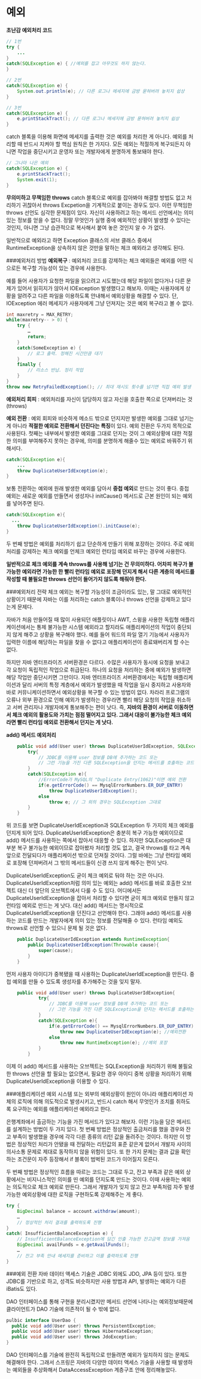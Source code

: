 # 예외
**초난감 예외처리 코드**
```java
// 1번
try {
	...
} 
catch(SQLException e) { //예외를 잡고 아무것도 하지 않는다. 
}

// 2번
catch(SQLException e) {
	System.out.println(e); // 다른 로그나 메세지에 금방 묻혀버려 놓치지 쉽상
}

// 3번
catch(SQLException e) {
	e.printStackTract(); // 다른 로그나 메세지에 금방 묻혀버려 놓치지 쉽상
}
```
catch 블록을 이용해 화면에 메세지를 출력한 것은 예외를 처리한 게 아니다. 예외를 처리할 때 반드시 지켜야 할 핵심 원칙은 한 가지다. 모든 예외는 적절하게 복구되든지 아니면 작업을 중단시키고 운영자 또는 개발자에게 분명하게 통보돼야 한다.
```java
// 그나마 나은 예외
catch(SQLException e) {
	e.printStackTract();
    System.exit(1);
}
```
**무의미하고 무책임한 throws**
catch 블록으로 예외를 잡아봐야 해결할 방법도 없고 처리하기 귀찮아서 throws Excpetion을 기계적으로 붙이는 경우도 있다. 이런 무책임한 throws 선언도 심각한 문제점이 있다. 자신이 사용하려고 하는 메서드 선언에서는 의미 있는 정보를 얻을 수 없다. 정말 무엇인가 실행 중에 예외적인 상황이 발생할 수 있다는 것인지, 아니면 그냥 습관적으로 복사해서 붙여 놓은 것인지 알 수 가 없다.

일반적으로 예외라고 하면 Exception 클래스의 서브 클래스 중에서 RuntimeException을 상속하지 않은 것만을 말하는 체크 예외라고 생각해도 된다.

###예외처리 방법
**예외복구** : 예외처리 코드를 강제하는 체크 예외들은 예외를 어떤 식으로든 복구할 가능성이 있는 경우에 사용한다.

예를 들어 사용자가 요청한 파일을 읽으려고 시도했는데 해당 파일이 없다거나 다른 문제가 있어서 읽히지가 않아서 IOException 발생했다고 해보자. 이때는 사용자에게 상황을 알려주고 다른 파일을 이용하도록 안내해서 예외상황을 해결할 수 있다. 단, IOException 에러 메세지가 사용자에게 그냥 던져지는 것은 예외 복구라고 볼 수 없다.
```java
int maxretry = MAX_RETRY;
while(maxretry-- > 0) {
	try { 
		…
		return;
	}
	catch(SomeException e) {
		// 로그 출력. 정해진 시간만큼 대기
	}
	finally {
		// 리소스 반납. 정리 작업
	}
}
throw new RetryFailedException(); // 최대 재시도 횟수를 넘기면 직접 예외 발생
```
**예외처리 회피** : 예외처리를 자신이 담당하지 않고 자신을 호출한 쪽으로 던져버리는 것 (throws)

**예외 전환** : 예외 회피와 비슷하게 메소드 밖으로 던지지만 발생한 예외를 그대로 넘기는게 아니라 **적절한 예외로 전환해서 던진다는 특징**이 있다. 예외 전환은 두가지 목적으로 사용된다. 첫째는 내부에서 발생한 예외를 그대로 던지는 것이 그 예외상황에 대한 적절한 의미를 부여해주지 못하는 경우에, 의미를 분명하게 해줄수 있는 예외로 바꿔주기 위해서다.
```java
catch(SQLException e){
    ...
    throw DuplicateUserIdException(e);
}
```
보통 전환하는 예외에 원래 발생한 예외를 담아서 **중첩 예외**로 만드는 것이 좋다. 중첩 예외는 새로운 예외를 만들면서 생성자나 initCause() 메서드로 근본 원인이 되는 예외를 넣어주면 된다. 
```java
catch(SQLException e){
  ...
    throw DuplicateUserIdException().initCause(e);
}
```
두 번째 방법은 예외를 처리하기 쉽고 단순하게 만들기 위해 포장하는 것이다. 주로 예외처리를 강제하는 체크 예외를 언체크 예외인 런타임 예외로 바꾸는 경우에 사용한다.

**일반적으로 체크 예외를 계속 throws를 사용해 넘기는 건 무의미하다. 어차피 복구가 불가능한 예외라면 가능한 한 빨리 런타임 예외로 포장해 던지게 해서 다른 계층의 메서드를 작성할 때 불필요한 throws 선언이 들어가지 않도록 해줘야 한다.**

###예외처리 전략
체크 예외는 복구할 가능성이 조금이라도 있는, 말 그대로 예외적인 상황이기 때문에 자바는 이를 처리하는 catch 블록이나 throws 선언을 강제하고 있다는게 문제다.

자바가 처음 만들어질 때 많이 사용되던 애플릿이나 AWT, 스윙을 사용한 독립형 애플리케이션에서는 통제 불가능한 시스템 예외라고 할지라도 애플리케이션의 작업이 중단되지 않게 해주고 상황을 복구해야 했다. 예를 들어 워드의 파일 열기 기능에서 사용자가 입력한 이름에 해당하는 파일을 찾을 수 없다고 애플리케이션이 종료돼버리게 할 수는 없다.

하지만 자바 엔터프라이즈 서버환경은 다르다. 수많은 사용자가 동시에 요청을 보내고 각 요청이 독립적인 작업으로 취급된다. 하나의 요청을 처리하는 중에 예외가 발생하면 해당 작업만 중단시키면 그만이다. 자바 엔터프라이즈 서버환경에서는 독립형 애플리케이션과 달리 서버의 특정 계층에서 예외가 발생했을 때 작업을 일시 중지하고 사용자와 바로 커뮤니케이션하면서 예외상황을 복구할 수 있는 방법이 없다. 차라리 프로그램의 오류나 외부 환경으로 인해 예외가 발생하는 경우라면 빨리 해당 요청의 작업을 취소하고 서버 관리자나 개발자에게 통보해주는 편이 낫다.
즉, **자바의 환경이 서버로 이동하면서 체크 예외의 활용도와 가치는 점점 떨어지고 있다. 그래서 대응이 불가능한 체크 예외라면 빨리 런타임 예외로 전환해서 던지는 게 낫다.**

**add() 메서드 예외처리**
```java
    public void add(User user) throws DuplicateUserIdException, SQLException{
        try{
            // JDBC를 이용해 user 정보를 DB에 추가하는 코드 또는
            // 그런 기능을 가진 다른 SQLException을 던지는 메서드를 호출하는 코드
        }
        catch(SQLException e){
            //ErrorCode가 MySQL의 "Duplicate Entry(1062)"이면 예외 전환
            if(e.getErrorCode() == MysqlErrorNumbers.ER_DUP_ENTRY)
                throw DuplicateUserIdException();
            else
                throw e; // 그 외의 경우는 SQLException 그대로
        }
    }
```
위 코드를 보면 DuplicateUserIdException과 SQLException 두 가지의 체크 예외를 던지게 되어 있다. DuplicateUserIdException은 충분히 복구 가능한 예외이므로 add() 메서드를 사용하는 쪽에서 잡아서 대응할 수 있다. 하지만 SQLException은 대부분 복구 불가능한 예외이므로 잡아봤자 처리할 것도 없고, 결국 throws를 타고 계속 앞으로 전달되다가 애플리케이션 밖으로 던져질 것이다. 그럴 바에는 그냥 런타임 예외로 포장해 던져버려서 그 밖의 메서드들이 신경 쓰지 않게 해주는 편이 낫다.

DuplicateUserIdException도 굳이 체크 예외로 둬야 하는 것은 아니다. DuplicateUserIdException처럼 의미 있는 예외는 add() 메서드를 바로 호출한 오브젝트 대신 더 앞단의 오브젝트에서 다룰 수 도 있다. 어디에서든 DuplicateUserIdException을 잡아서 처리할 수 있다면 굳이 체크 예외로 만들지 않고 런타임 예외로 만드는 게 낫다. 대신 add() 메서드는 명시적으로 DuplicateUserIdException을 던진다고 선언해야 한다. 그래야 add() 메서드를 사용하는 코드를 만드는 개발자에게 의미 있는 정보를 전달해줄 수 있다. 런타임 예외도 throws로 선언할 수 있으니 문제 될 것은 없다. 

```java
    public DuplicateUserIdException extends RuntimeException{
        public DuplicateUserIdException(Throwable cause){
            super(cause);
        }
    }
```
먼저 사용자 아이디가 중복됐을 때 사용하는 DuplicateUserIdException을 만든다. 중첩 예외를 만들 수 있도록 생성자를 추가해주는 것을 잊지 말자.

```java
    public void add(User user) throws DuplicateUserIdException{
            try{
                // JDBC를 이용해 user 정보를 DB에 추가하는 코드 또는
                // 그런 기능을 가진 다른 SQLException을 던지는 메서드를 호출하는 코드
            }
            catch(SQLException e){
                if(e.getErrorCode() == MysqlErrorNumbers.ER_DUP_ENTRY)
                    throw new DuplicateUserIdException(e); //예외전환
                else
                    throw new RuntimeException(e); //예외 포장
            }
        }
```
이제 이 add() 메서드를 사용하는 오브젝트는 SQLException을 처리하기 위해 불필요한 throws 선언을 할 필요는 없으면서, 필요한 경우 아이디 중복 상황을 처리하기 위해 DuplicateUserIdException을 이용할 수 있다.

###애플리케이션 예외
시스템 또는 외부의 예외상황이 원인이 아니라 애플리케이션 자체의 로직에 의해 의도적으로 발생시키고, 반드시 catch 해서 무엇인가 조치를 취하도록 요구하는 예외를 애플리케이션 예외라고 한다.

은행계좌에서 출금하는 기능을 가진 메서드가 있다고 해보자. 이런 기능을 담은 메서드를 설계하는 방법이 두 가지 있다. 첫 번째 방법은 정상적인 출금처리를 했을 경우와 잔고 부족이 발생했을 경우에 각각 다른 종류의 리턴 값을 돌려주는 것이다. 하지만 이 방법은 정상적인 처리가 안됐을 때 전달하는 리턴값의 표준 같은게 없어서 개발자 사이의 의사소통 문제로 제대로 동작하지 않을 위험이 있다. 또 한 가지 문제는 결과 값을 확인하는 조건문이 자주 등장해서 if 블록이 범벅된 코드가 이어질지 모른다.

두 번째 방법은 정상적인 흐름을 따르는 코드는 그대로 두고, 잔고 부족과 같은 예외 상황에서는 비지니스적인 의미를 띤 예외를 던지도록 만드는 것이다. 이때 사용하는 예외는 의도적으로 체크 예외로 만든다. 그래서 개발자가 잊지 않고 잔고 부족처럼 자주 발생 가능한 예외상황에 대한 로직을 구현하도록 강제해주는 게 좋다. 
```java
try {
	BigDecimal balance = account.withdraw(amount);
	…
	// 정상적인 처리 결과를 출력하도록 진행
}
catch( InsufficientBalanceException e) {
	// InsufficientBalanceException에 담긴 인출 가능한 잔고금액 정보를 가져옴 
	BigDecimal availFunds = e.getAvailFunds();
	…
	// 잔고 부족 안내 메세지를 준비하고 이를 출력하도록 진행 
}
```

###예외 전환
자바 데이터 액세스 기술은 JDBC 외에도 JDO, JPA 등이 있다. 또한 JDBC를 기반으로 하고, 성격도 비슷하지만 사용 방법과 API, 발생하는 예외가 다른 iBatis도 있다.

DAO 인터페이스를 통해 구현을 분리시켰지만 메서드 선언에 나타나는 예외정보때문에 클라이언트가 DAO 기술에 의존적이 될 수 밖에 없다.
```java
pulbic interface UserDao {
  public void add(User user) throws PersistentException; 
  public void add(User user) throws HibernateException;
  public void add(User user) throws JdoException; 
}
```
DAO 인터페이스를 기술에 완전히 독립적으로 만들려면 예외가 일치하지 않는 문제도 해결해야 한다. 그래서 스프링은 자바의 다양한 데이터 액세스 기술을 사용할 때 발생하는 예외들을 추상화해서 DataAccessException 계층구조 안에 정리해놓았다.